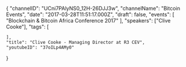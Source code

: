 {
    "channelID": "UCni7PAlyNS0_12H-26DJJ3w",
    "channelName": "Bitcoin Events",
    "date": "2017-03-28T11:51:17.000Z",
    "draft": false,
    "events": [
        "Blockchain & Bitcoin Africa Conference 2017"
    ],
    "speakers": ["Clive Cooke"],
    "tags": [

    ],
    "title": "Clive Cooke - Managing Director at R3 CEV",
    "youtubeID": "37oILp4AMy0"
}
